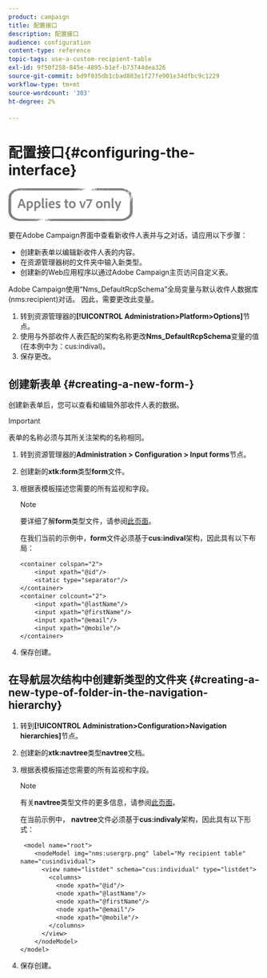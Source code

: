 ```yaml
---
product: campaign
title: 配置接口
description: 配置接口
audience: configuration
content-type: reference
topic-tags: use-a-custom-recipient-table
exl-id: 9f50f258-845e-4895-b1ef-b73744dea326
source-git-commit: bd9f035db1cbad883e1f27fe901e34dfbc9c1229
workflow-type: tm+mt
source-wordcount: '303'
ht-degree: 2%

---
```


# 配置接口{#configuring-the-interface}

![](../../assets/v7-only.svg)

要在Adobe Campaign界面中查看新收件人表并与之对话，请应用以下步骤：

* 创建新表单以编辑新收件人表的内容。
* 在资源管理器树的文件夹中输入新类型。
* 创建新的Web应用程序以通过Adobe Campaign主页访问自定义表。

Adobe Campaign使用“Nms_DefaultRcpSchema”全局变量与默认收件人数据库(nms:recipient)对话。 因此，需要更改此变量。

1. 转到资源管理器的&#x200B;**[!UICONTROL Administration>Platform>Options]**&#x200B;节点。
1. 使用与外部收件人表匹配的架构名称更改&#x200B;**Nms_DefaultRcpSchema**&#x200B;变量的值(在本例中为：cus:indival)。
1. 保存更改。

## 创建新表单 {#creating-a-new-form-}

创建新表单后，您可以查看和编辑外部收件人表的数据。

>[!IMPORTANT]
>
>表单的名称必须与其所关注架构的名称相同。

1. 转到资源管理器的&#x200B;**Administration > Configuration > Input forms**&#x200B;节点。
1. 创建新的&#x200B;**xtk:form**&#x200B;类型&#x200B;**form**&#x200B;文件。
1. 根据表模板描述您需要的所有监视和字段。

   >[!NOTE]
   >
   >要详细了解&#x200B;**form**&#x200B;类型文件，请参阅[此页面](../../configuration/using/identifying-a-form.md)。

   在我们当前的示例中，**form**&#x200B;文件必须基于&#x200B;**cus:indival**&#x200B;架构，因此具有以下布局：

   ```
   <container colspan="2">
       <input xpath="@id"/>
       <static type="separator"/>
   </container>
   <container colcount="2">
       <input xpath="@lastName"/>
       <input xpath="@firstName"/>
       <input xpath="@email"/>
       <input xpath="@mobile"/>
   </container> 
   ```

1. 保存创建。

## 在导航层次结构中创建新类型的文件夹 {#creating-a-new-type-of-folder-in-the-navigation-hierarchy}

1. 转到&#x200B;**[!UICONTROL Administration>Configuration>Navigation hierarchies]**&#x200B;节点。
1. 创建新的&#x200B;**xtk:navtree**&#x200B;类型&#x200B;**navtree**&#x200B;文档。
1. 根据表模板描述您需要的所有监视和字段。

   >[!NOTE]
   >
   >有关&#x200B;**navtree**&#x200B;类型文件的更多信息，请参阅[此页面](../../platform/using/adobe-campaign-explorer.md#about-navigation-hierarchy)。

   在当前示例中， **navtree**&#x200B;文件必须基于&#x200B;**cus:indivaly**&#x200B;架构，因此具有以下形式：

   ```
    <model name="root">
       <nodeModel img="nms:usergrp.png" label="My recipient table" name="cusindividual">
         <view name="listdet" schema="cus:individual" type="listdet">
           <columns>
             <node xpath="@id"/>
             <node xpath="@lastName"/>
             <node xpath="@firstName"/>
             <node xpath="@email"/>
             <node xpath="@mobile"/>
           </columns>
         </view>
       </nodeModel>
   </model>
   ```

1. 保存创建。
